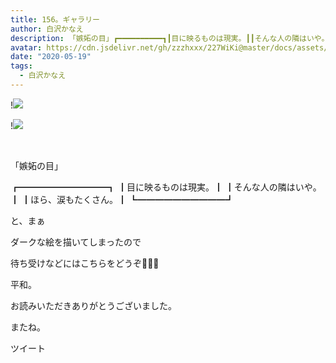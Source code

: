 ```yaml
---
title: 156。ギャラリー
author: 白沢かなえ
description: 「嫉妬の目」┏━━━━━━━━━━┓┃目に映るものは現実。┃┃そんな人の隣はいや。┃┃ほら、涙もたくさん。┃┗━━━━━━━━━━┛...
avatar: https://cdn.jsdelivr.net/gh/zzzhxxx/227WiKi@master/docs/assets/photo/avatar/kanae.jpg
date: "2020-05-19"
tags:
  - 白沢かなえ
---
```


!![](https://cdn.jsdelivr.net/gh/zzzhxxx/227WiKi-image@master/blog-image/kanae-2020-05-19_1.jpg)

!![](https://cdn.jsdelivr.net/gh/zzzhxxx/227WiKi-image@master/blog-image/kanae-2020-05-19_2.jpg)



  ﻿










「嫉妬の目」










┏━━━━━━━━━━┓
┃目に映るものは現実。┃
┃そんな人の隣はいや。┃
┃ほら、涙もたくさん。┃
┗━━━━━━━━━━┛
































































































































と、まぁ







ダークな絵を描いてしまったので

待ち受けなどにはこちらをどうぞ💁🏻‍♀️








平和。



























お読みいただきありがとうございました。

またね。


ツイート



